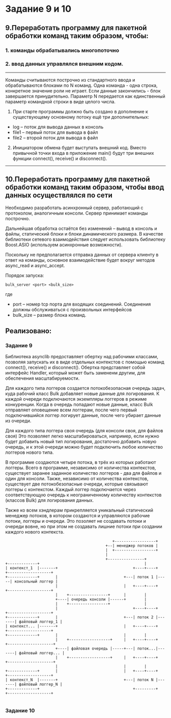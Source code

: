 # Задание 9 и 10
## 9.Переработать программу для пакетной обработки команд таким образом, чтобы:
### 1. команды обрабатывались многопоточно
### 2. ввод данных управлялся внешним кодом.

---

Команды считываются построчно из стандартного ввода и обрабатываются блоками по N команд.
Одна команда - одна строка, конкретное значение роли не играет. Если данные закончились - блок завершается принудительно. Параметр N передается как единственный параметр командной строки в виде целого числа.

1. При старте программы должно быть создано в дополнение к существующему основному потоку
ещё три дополнительных:
- log – поток для вывода данных в консоль
- file1 – первый поток для вывода в файл
- file2 – второй поток для вывода в файл

2. Инициатором обмена будет выступать внешний код. Вместо привычной точки входа в приложение
main() будут три внешних функции connect(), receive() и disconnect().

---

## 10.Переработать программу для пакетной обработки команд таким образом, чтобы ввод данных осуществлялся по сети

Необходимо разработать асинхронный сервер, работающий с протоколом, аналогичным консоли. Сервер принимает команды построчно.

Дальнейшая обработка остаётся без изменений – вывод в консоль и файлы, статический блоки и блоки динамического размера.
В качестве библиотеки сетевого взаимодействия следует использовать библиотеку Boost.ASIO (используем асинхронные возможности).

Поскольку не предполагается отправка данных от сервера клиенту в ответ на команды, основное взаимодействие будет вокруг методов async_read и async_accept.

Порядок запуска:
```shell
bulk_server <port> <bulk_size>
```
где
- port – номер tcp порта для входящих соединений. Соединения должны обслуживаться с произвольных интерфейсов
- bulk_size – размер блока команд.


## Реализовано:

### Задание 9


Библиотека asynclib предоставляет обертку над рабочими классами, позволяя запускать их в виде отдельных контекстов с помощью команд connect(), receive() и disconnect().
Обертка представляет собой интерфейс Handler, который может быть замененм другим, для обеспечения масштабируемости.

Для каждого типа логгеров создается потокобезопасная очередь задач, куда рабочий класс Bulk добавляет новые данные для логирования. 
К каждой очереди подключаются экземпляры логгеров в режиме конкуренции. 
Когда в очередь попадают новые данные, класс Bulk отправляет оповещение всем логгерам, после чего первый подключившийся логгер логирует данные, после чего убирает данные из очереди.

Для каждого типа логгера своя очередь (для консоли своя, для файлов своя) Это позволяет легко масштабироваться, например, если нужно будет добавить новый тип логирования, достаточно добавить новую очередь, и к этой очереди можно будет подключить любое количество логгеров нового типа.

В программе создаются четыре потока, в трёх из которых работают логгеры. 
Всего в программе, независимо от количества контекстов, существует заранее заданное количество логгеров - два для файлов и один для консоли.
Также, независимо от количества контекстов, существует две потокобезопасные очереди, которые связывают логгеры с контекстом.
Каждый логгер подключается через соответствующую очередь к неограниченному количеству контекстов (классов Bulk) для логирования данных. 

Также ко всем хэндлерам прикрепляется уникальный статический менеджер потоков, в котором создаются и управляются рабочие потоки, логгеры и очереди.
Это позоляет не создавать потоки и очереди вовне, но при этом не создавать лишние потоки при создании каждого нового контекста.

```
                                               +------------------+
                                            +--| менеджер потоков |
                                            |  +------------------+
                                            |   
                                            +----------------+
+-------------+                                              |              
| контекст_1  |-------+                                 +----+----+     +-------------------+
+-------------+       |                             +---| поток 1 |-----| консольный логгер |
                      |                             |   +----+----+     +-------------------+
                      |    +-----------------+      |        |            
                      +----| очередь консоли |------+        |            
                      |    +-----------------+               |            
                      |                                 +----+----+       +-------------------+
+-------------+       |                             +---| поток 2 |-------| файловый логгер_1 |
| контекст... |-------+                             |   +----+----+       +-------------------+
+-------------+       |                             |        |            
                      |    +------------------+     |   +----+----+       +--------------------+
                      +----| файловая очередь |-----+---| поток...|-------| файловый логгер... |
                      |    +------------------+     |   +----+----+       +--------------------+
                      |                             |        |            
+-------------+       |                             |   +----+----+       +-------------------+
| контекст_N  |-------+                             +---| поток N |-------| файловый логгер_N |
+-------------+                                         +---------+       +-------------------+
                
```                                                
                                                    

### Задание 10

